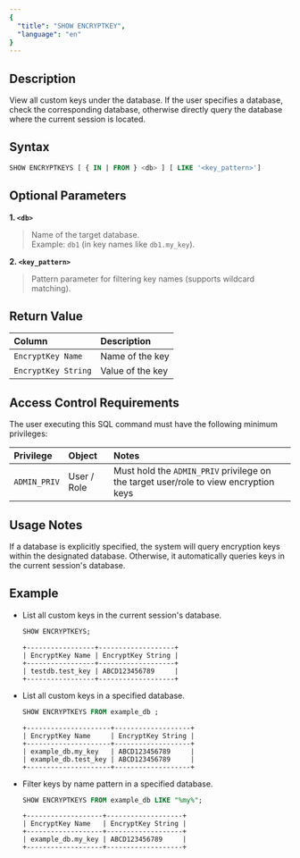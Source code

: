 ```yaml
---
{
  "title": "SHOW ENCRYPTKEY",
  "language": "en"
}
---
```


## Description

View all custom keys under the database. If the user specifies a database, check the corresponding database, otherwise
directly query the database where the current session is located.

## Syntax

```sql
SHOW ENCRYPTKEYS [ { IN | FROM } <db> ] [ LIKE '<key_pattern>']
```

## Optional Parameters

**1. `<db>`**

> Name of the target database.  
> Example: `db1` (in key names like `db1.my_key`).

**2. `<key_pattern>`**

> Pattern parameter for filtering key names (supports wildcard matching).

## Return Value

| Column              | Description      |
|:--------------------|:-----------------|
| `EncryptKey Name`   | Name of the key  |
| `EncryptKey String` | Value of the key |

## Access Control Requirements

The user executing this SQL command must have the following minimum privileges:

| Privilege    | Object      | Notes                                                                                |
|:-------------|:------------|:-------------------------------------------------------------------------------------|
| `ADMIN_PRIV` | User / Role | Must hold the `ADMIN_PRIV` privilege on the target user/role to view encryption keys |

## Usage Notes

If a database is explicitly specified, the system will query encryption keys within the designated database. Otherwise,
it automatically queries keys in the current session's database.

## Example

- List all custom keys in the current session's database.

    ```sql
    SHOW ENCRYPTKEYS;
    ```
    ```text
    +-----------------+-------------------+
    | EncryptKey Name | EncryptKey String |
    +-----------------+-------------------+
    | testdb.test_key | ABCD123456789     |
    +-----------------+-------------------+
    ```
- List all custom keys in a specified database.

    ```sql
    SHOW ENCRYPTKEYS FROM example_db ;
    ```
    ```text
    +---------------------+-------------------+
    | EncryptKey Name     | EncryptKey String |
    +---------------------+-------------------+
    | example_db.my_key   | ABCD123456789     |
    | example_db.test_key | ABCD123456789     |
    +---------------------+-------------------+
    ```

- Filter keys by name pattern in a specified database.

    ```sql
    SHOW ENCRYPTKEYS FROM example_db LIKE "%my%";
    ```
    ```text
    +-------------------+-------------------+
    | EncryptKey Name   | EncryptKey String |
    +-------------------+-------------------+
    | example_db.my_key | ABCD123456789     |
    +-------------------+-------------------+
    ```